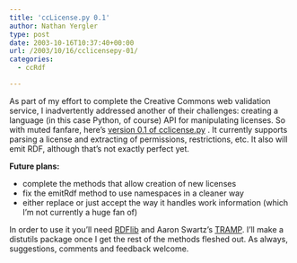 ```yaml
---
title: 'ccLicense.py 0.1'
author: Nathan Yergler
type: post
date: 2003-10-16T10:37:40+00:00
url: /2003/10/16/cclicensepy-01/
categories:
  - ccRdf

---
```

As part of my effort to complete the Creative Commons web validation service, I
inadvertently addressed another of their challenges: creating a language (in
this case Python, of course) <span class="caps">API</span> for manipulating
licenses. So with muted fanfare, here’s [version 0.1 of cclicense.py][1] . It
currently supports parsing a license and extracting of permissions,
restrictions, etc. It also will emit <span class="caps">RDF</span>, although
that’s not exactly perfect yet.

**Future plans:**

* complete the methods that allow creation of new licenses
* fix the emitRdf method to use namespaces in a cleaner way
* either replace or just accept the way it handles work information (which I’m
  not currently a huge fan of)

In order to use it you’ll need [RDFlib][2]  and Aaron Swartz’s [<span
class="caps">TRAMP</span>][3]. I’ll make a distutils package once I get the
rest of the methods fleshed out. As always, suggestions, comments and feedback
welcome.

 [1]: http://www.yergler.net/projects/cclicense/cclicense.01.txt
 [2]: http://www.rdflib.net
 [3]: http://www.aaronsw.com/2002/tramp